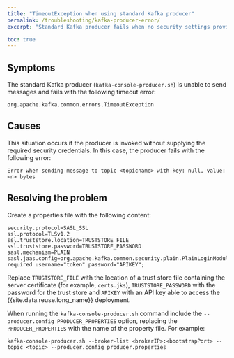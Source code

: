 ```yaml
---
title: "TimeoutException when using standard Kafka producer"
permalink: /troubleshooting/kafka-producer-error/
excerpt: "Standard Kafka producer fails when no security settings provided"

toc: true
---
```


## Symptoms

The standard Kafka producer (`kafka-console-producer.sh`) is unable to send messages and fails with the following timeout error:

```
org.apache.kafka.common.errors.TimeoutException
```

## Causes

This situation occurs if the producer is invoked without supplying the required security credentials. In this case, the producer fails with
the following error:

```
Error when sending message to topic <topicname> with key: null, value: <n> bytes
```

## Resolving the problem

Create a properties file with the following content:

```
security.protocol=SASL_SSL
ssl.protocol=TLSv1.2
ssl.truststore.location=TRUSTSTORE_FILE
ssl.truststore.password=TRUSTSTORE_PASSWORD
sasl.mechanism=PLAIN
sasl.jaas.config=org.apache.kafka.common.security.plain.PlainLoginModule required username="token" password="APIKEY";
```

Replace `TRUSTSTORE_FILE` with the location of a trust store file containing the server certificate (for example, `certs.jks`), `TRUSTSTORE_PASSWORD` with the password for the trust store and `APIKEY` with an API key able to access the {{site.data.reuse.long_name}} deployment.

When running the `kafka-console-producer.sh` command include the `--producer.config PRODUCER_PROPERTIES` option, replacing the `PRODUCER_PROPERTIES` with the name of the property file. For example:

```
kafka-console-producer.sh --broker-list <brokerIP>:<bootstrapPort> --topic <topic> --producer.config producer.properties
```
